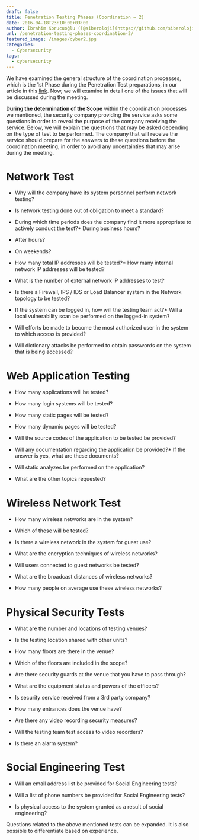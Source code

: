 ```yaml
---
draft: false
title: Penetration Testing Phases (Coordination – 2)
date: 2016-04-18T23:10:00+03:00
author: İbrahim Korucuoğlu ([@siberoloji](https://github.com/siberoloji))
url: /penetration-testing-phases-coordination-2/
featured_image: /images/cyber2.jpg
categories:
  - Cybersecurity
tags:
  - cybersecurity
---
```



We have examined the general structure of the coordination processes, which is the 1st Phase during the Penetration Test preparations, in our article in this <a href="https://www.siberoloji.com/sizma-testi-safhalari-nelerdir/">link</a>. Now, we will examine in detail one of the issues that will be discussed during the meeting.



**During the determination of the Scope** within the coordination processes we mentioned, the security company providing the service asks some questions in order to reveal the purpose of the company receiving the service. Below, we will explain the questions that may be asked depending on the type of test to be performed. The company that will receive the service should prepare for the answers to these questions before the coordination meeting, in order to avoid any uncertainties that may arise during the meeting.



# Network Test


*  Why will the company have its system personnel perform network testing?

* Is network testing done out of obligation to meet a standard?

* During which time periods does the company find it more appropriate to actively conduct the test?*  During business hours?

* After hours?

* On weekends?



* How many total IP addresses will be tested?*  How many internal network IP addresses will be tested?

* What is the number of external network IP addresses to test?



* Is there a Firewall, IPS / IDS or Load Balancer system in the Network topology to be tested?

* If the system can be logged in, how will the testing team act?*  Will a local vulnerability scan be performed on the logged-in system?

* Will efforts be made to become the most authorized user in the system to which access is provided?

* Will dictionary attacks be performed to obtain passwords on the system that is being accessed?






# Web Application Testing


*  How many applications will be tested?

* How many login systems will be tested?

* How many static pages will be tested?

* How many dynamic pages will be tested?

* Will the source codes of the application to be tested be provided?

* Will any documentation regarding the application be provided?*  If the answer is yes, what are these documents?



* Will static analyzes be performed on the application?

* What are the other topics requested?




# Wireless Network Test


*  How many wireless networks are in the system?

* Which of these will be tested?

* Is there a wireless network in the system for guest use?

* What are the encryption techniques of wireless networks?

* Will users connected to guest networks be tested?

* What are the broadcast distances of wireless networks?

* How many people on average use these wireless networks?




# Physical Security Tests


*  What are the number and locations of testing venues?

* Is the testing location shared with other units?

* How many floors are there in the venue?

* Which of the floors are included in the scope?

* Are there security guards at the venue that you have to pass through?

* What are the equipment status and powers of the officers?

* Is security service received from a 3rd party company?

* How many entrances does the venue have?

* Are there any video recording security measures?

* Will the testing team test access to video recorders?

* Is there an alarm system?




# Social Engineering Test


*  Will an email address list be provided for Social Engineering tests?

* Will a list of phone numbers be provided for Social Engineering tests?

* Is physical access to the system granted as a result of social engineering?




Questions related to the above mentioned tests can be expanded. It is also possible to differentiate based on experience.

